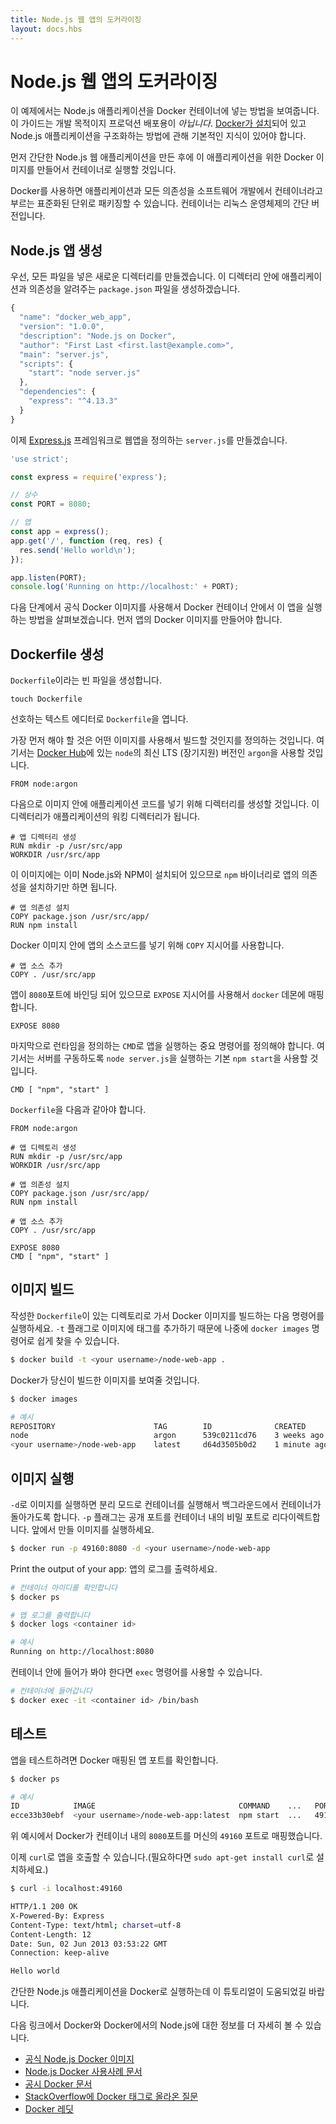 ```yaml
---
title: Node.js 웹 앱의 도커라이징
layout: docs.hbs
---
```

<!--
# Dockerizing a Node.js web app

The goal of this example is to show you how to get a Node.js application into a
Docker container. The guide is intended for development, and *not* for a
production deployment. The guide also assumes you have a working [Docker
installation](https://docs.docker.com/engine/installation/) and a basic
understanding of how a Node.js application is structured.

In the first part of this guide we will create a simple web application in
Node.js, then we will build a Docker image for that application, and lastly we
will run the image as a container.

Docker allows you to package an application with all of its dependencies into a
standardized unit, called a container, for software development. A container is
a stripped-to-basics version of a Linux operating system. An image is software
-->
# Node.js 웹 앱의 도커라이징

이 예제에서는 Node.js 애플리케이션을 Docker 컨테이너에 넣는 방법을 보여줍니다. 이 가이드는
개발 목적이지 프로덕션 배포용이 *아닙니다*.
[Docker가 설치](https://docs.docker.com/engine/installation/)되어 있고
Node.js 애플리케이션을 구조화하는 방법에 관해 기본적인 지식이 있어야 합니다.

먼저 간단한 Node.js 웹 애플리케이션을 만든 후에 이 애플리케이션을 위한 Docker 이미지를
만들어서 컨테이너로 실행할 것입니다.

Docker를 사용하면 애플리케이션과 모든 의존성을 소프트웨어 개발에서 컨테이너라고 부르는 표준화된
단위로 패키징할 수 있습니다. 컨테이너는 리눅스 운영체제의 간단 버전입니다.

<!--
## Create the Node.js app

First, create a new directory where all the files would live. In this directory
create a `package.json` file that describes your app and its dependencies:

```javascript
{
  "name": "docker_web_app",
  "version": "1.0.0",
  "description": "Node.js on Docker",
  "author": "First Last <first.last@example.com>",
  "main": "server.js",
  "scripts": {
    "start": "node server.js"
  },
  "dependencies": {
    "express": "^4.13.3"
  }
}
```
-->
## Node.js 앱 생성

우선, 모든 파일을 넣은 새로운 디렉터리를 만들겠습니다. 이 디렉터리 안에 애플리케이션과 의존성을
알려주는 `package.json` 파일을 생성하겠습니다.

```javascript
{
  "name": "docker_web_app",
  "version": "1.0.0",
  "description": "Node.js on Docker",
  "author": "First Last <first.last@example.com>",
  "main": "server.js",
  "scripts": {
    "start": "node server.js"
  },
  "dependencies": {
    "express": "^4.13.3"
  }
}
```

<!--
Then, create a `server.js` file that defines a web app using the
[Express.js](http://expressjs.com/) framework:

```javascript
'use strict';

const express = require('express');

// Constants
const PORT = 8080;

// App
const app = express();
app.get('/', function (req, res) {
  res.send('Hello world\n');
});

app.listen(PORT);
console.log('Running on http://localhost:' + PORT);
```

In the next steps, we'll look at how you can run this app inside a Docker
container using the official Docker image. First, you'll need to build a Docker
image of your app.
-->
이제 [Express.js](http://expressjs.com/) 프레임워크로 웹앱을 정의하는 `server.js`를 만들겠습니다.

```javascript
'use strict';

const express = require('express');

// 상수
const PORT = 8080;

// 앱
const app = express();
app.get('/', function (req, res) {
  res.send('Hello world\n');
});

app.listen(PORT);
console.log('Running on http://localhost:' + PORT);
```

다음 단계에서 공식 Docker 이미지를 사용해서 Docker 컨테이너 안에서 이 앱을 실행하는 방법을
살펴보겠습니다. 먼저 앱의 Docker 이미지를 만들어야 합니다.

<!--
## Creating a Dockerfile

Create an empty file called `Dockerfile`:

```markup
touch Dockerfile
```

Open the `Dockerfile` in your favorite text editor

The first thing we need to do is define from what image we want to build from.
Here we will use the latest LTS (long term support) version `argon` of `node`
available from the [Docker Hub](https://hub.docker.com/):

```docker
FROM node:argon
```
-->
## Dockerfile 생성

`Dockerfile`이라는 빈 파일을 생성합니다.

```markup
touch Dockerfile
```

선호하는 텍스트 에디터로 `Dockerfile`을 엽니다.

가장 먼저 해야 할 것은 어떤 이미지를 사용해서 빌드할 것인지를 정의하는 것입니다. 여기서는
[Docker Hub](https://hub.docker.com/)에 있는
`node`의 최신 LTS (장기지원) 버전인 `argon`을 사용할 것입니다.

```docker
FROM node:argon
```

<!--
Next we create a directory to hold the application code inside the image, this
will be the working directory for your application:

```docker
# Create app directory
RUN mkdir -p /usr/src/app
WORKDIR /usr/src/app
```

This image comes with Node.js and NPM already installed so the next thing we
need to do is to install your app dependencies using the `npm` binary:

```docker
# Install app dependencies
COPY package.json /usr/src/app/
RUN npm install
```
-->
다음으로 이미지 안에 애플리케이션 코드를 넣기 위해 디렉터리를 생성할 것입니다.
이 디렉터리가 애플리케이션의 워킹 디렉터리가 됩니다.

```docker
# 앱 디렉터리 생성
RUN mkdir -p /usr/src/app
WORKDIR /usr/src/app
```

이 이미지에는 이미 Node.js와 NPM이 설치되어 있으므로 `npm` 바이너리로
앱의 의존성을 설치하기만 하면 됩니다.

```docker
# 앱 의존성 설치
COPY package.json /usr/src/app/
RUN npm install
```

<!--
To bundle your app's source code inside the Docker image, use the `COPY`
instruction:

```docker
# Bundle app source
COPY . /usr/src/app
```

Your app binds to port `8080` so you'll use the `EXPOSE` instruction to have it
mapped by the `docker` daemon:

```docker
EXPOSE 8080
```
-->
Docker 이미지 안에 앱의 소스코드를 넣기 위해 `COPY` 지시어를 사용합니다.

```docker
# 앱 소스 추가
COPY . /usr/src/app
```

앱이 `8080`포트에 바인딩 되어 있으므로 `EXPOSE` 지시어를 사용해서 `docker` 데몬에 매핑합니다.

```docker
EXPOSE 8080
```

<!--
Last but not least, define the command to run your app using `CMD` which defines
your runtime. Here we will use the basic `npm start` which will run
`node server.js` to start your server:

```docker
CMD [ "npm", "start" ]
```

Your `Dockerfile` should now look like this:

```docker
FROM node:argon

# Create app directory
RUN mkdir -p /usr/src/app
WORKDIR /usr/src/app

# Install app dependencies
COPY package.json /usr/src/app/
RUN npm install

# Bundle app source
COPY . /usr/src/app

EXPOSE 8080
CMD [ "npm", "start" ]
```
-->
마지막으로 런타임을 정의하는 `CMD`로 앱을 실행하는 중요 명령어를 정의해야 합니다.
여기서는 서버를 구동하도록 `node server.js`을 실행하는 기본 `npm start`을 사용할 것입니다.

```docker
CMD [ "npm", "start" ]
```

`Dockerfile`을 다음과 같아야 합니다.

```docker
FROM node:argon

# 앱 디렉토리 생성
RUN mkdir -p /usr/src/app
WORKDIR /usr/src/app

# 앱 의존성 설치
COPY package.json /usr/src/app/
RUN npm install

# 앱 소스 추가
COPY . /usr/src/app

EXPOSE 8080
CMD [ "npm", "start" ]
```

<!--
## Building your image

Go to the directory that has your `Dockerfile` and run the following command to
build the Docker image. The `-t` flag lets you tag your image so it's easier to
find later using the `docker images` command:

```bash
$ docker build -t <your username>/node-web-app .
```

Your image will now be listed by Docker:

```bash
$ docker images

# Example
REPOSITORY                      TAG        ID              CREATED
node                            argon      539c0211cd76    3 weeks ago
<your username>/node-web-app    latest     d64d3505b0d2    1 minute ago
```
-->
## 이미지 빌드

작성한 `Dockerfile`이 있는 디렉토리로 가서 Docker 이미지를 빌드하는 다음 명령어를 실행하세요.
`-t` 플래그로 이미지에 태그를 추가하기 때문에 나중에 `docker images` 명령어로
쉽게 찾을 수 있습니다.

```bash
$ docker build -t <your username>/node-web-app .
```

Docker가 당신이 빌드한 이미지를 보여줄 것입니다.

```bash
$ docker images

# 예시
REPOSITORY                      TAG        ID              CREATED
node                            argon      539c0211cd76    3 weeks ago
<your username>/node-web-app    latest     d64d3505b0d2    1 minute ago
```

<!--
## Run the image

Running your image with `-d` runs the container in detached mode, leaving the
container running in the background. The `-p` flag redirects a public port to a
private port inside the container. Run the image you previously built:

```bash
$ docker run -p 49160:8080 -d <your username>/node-web-app
```

Print the output of your app:

```bash
# Get container ID
$ docker ps

# Print app output
$ docker logs <container id>

# Example
Running on http://localhost:8080
```

If you need to go inside the container you can use the `exec` command:

```bash
# Enter the container
$ docker exec -it <container id> /bin/bash
```
-->
## 이미지 실행

`-d`로 이미지를 실행하면 분리 모드로 컨테이너를 실행해서 백그라운드에서 컨테이너가 돌아가도록 합니다.
`-p` 플래그는 공개 포트를 컨테이너 내의 비밀 포트로 리다이렉트합니다. 앞에서 만들 이미지를 실행하세요.

```bash
$ docker run -p 49160:8080 -d <your username>/node-web-app
```

Print the output of your app:
앱의 로그를 출력하세요.

```bash
# 컨테이너 아이디를 확인합니다
$ docker ps

# 앱 로그를 출력합니다
$ docker logs <container id>

# 예시
Running on http://localhost:8080
```

컨테이너 안에 들어가 봐야 한다면 `exec` 명령어를 사용할 수 있습니다.

```bash
# 컨테이너에 들어갑니다
$ docker exec -it <container id> /bin/bash
```

<!--
## Test

To test your app, get the port of your app that Docker mapped:

```bash
$ docker ps

# Example
ID            IMAGE                                COMMAND    ...   PORTS
ecce33b30ebf  <your username>/node-web-app:latest  npm start  ...   49160->8080
```

In the example above, Docker mapped the `8080` port inside of the container to
the port `49160` on your machine.

Now you can call your app using `curl` (install if needed via: `sudo apt-get
install curl`):

```bash
$ curl -i localhost:49160

HTTP/1.1 200 OK
X-Powered-By: Express
Content-Type: text/html; charset=utf-8
Content-Length: 12
Date: Sun, 02 Jun 2013 03:53:22 GMT
Connection: keep-alive

Hello world
```
-->
## 테스트

앱을 테스트하려면 Docker 매핑된 앱 포트를 확인합니다.

```bash
$ docker ps

# 예시
ID            IMAGE                                COMMAND    ...   PORTS
ecce33b30ebf  <your username>/node-web-app:latest  npm start  ...   49160->8080
```

위 예시에서 Docker가 컨테이너 내의 `8080`포트를 머신의 `49160` 포트로 매핑했습니다.

이제 `curl`로 앱을 호출할 수 있습니다.(필요하다면 `sudo apt-get install curl`로 설치하세요.)

```bash
$ curl -i localhost:49160

HTTP/1.1 200 OK
X-Powered-By: Express
Content-Type: text/html; charset=utf-8
Content-Length: 12
Date: Sun, 02 Jun 2013 03:53:22 GMT
Connection: keep-alive

Hello world
```

<!--
We hope this tutorial helped you get up and running a simple Node.js application
on Docker.

You can find more information about Docker and Node.js on Docker in the
following places:

* [Official Node.js Docker Image](https://registry.hub.docker.com/_/node/)
* [Node.js Docker Best Practices Guide](https://github.com/nodejs/docker-node/blob/master/docs/BestPractices.md)
* [Official Docker documentation](https://docs.docker.com/)
* [Docker Tag on StackOverflow](http://stackoverflow.com/questions/tagged/docker)
* [Docker Subreddit](https://reddit.com/r/docker)
-->
간단한 Node.js 애플리케이션을 Docker로 실행하는데 이 튜토리얼이 도움되었길 바랍니다.

다음 링크에서 Docker와 Docker에서의 Node.js에 대한 정보를 더 자세히 볼 수 있습니다.

* [공식 Node.js Docker 이미지](https://registry.hub.docker.com/_/node/)
* [Node.js Docker 사용사례 문서](https://github.com/nodejs/docker-node/blob/master/docs/BestPractices.md)
* [공시 Docker 문서](https://docs.docker.com/)
* [StackOverflow에 Docker 태그로 올라온 질문](http://stackoverflow.com/questions/tagged/docker)
* [Docker 레딧](https://reddit.com/r/docker)
